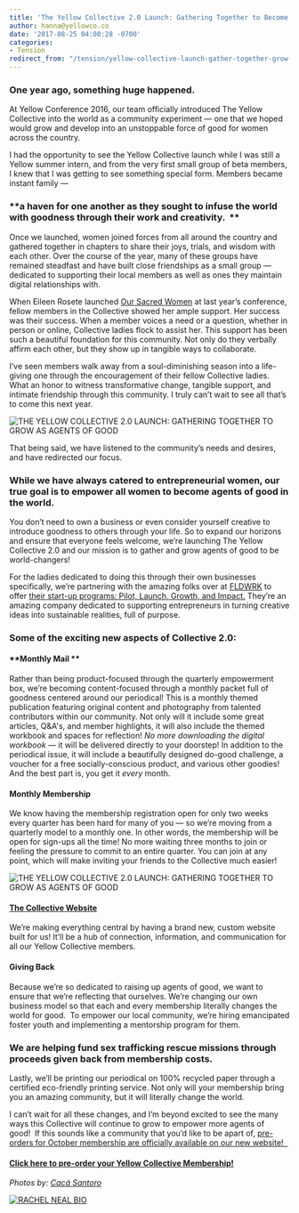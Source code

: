 ```yaml
---
title: 'The Yellow Collective 2.0 Launch: Gathering Together to Become Agents of Good'
author: hanna@yellowco.co
date: '2017-08-25 04:00:28 -0700'
categories:
- Tension
redirect_from: "/tension/yellow-collective-launch-gather-together-grow-agents-of-good/"
---
```


### One year ago, something huge happened.

At Yellow Conference 2016, our team officially introduced The Yellow Collective into the world as a community experiment — one that we hoped would grow and develop into an unstoppable force of good for women across the country.

I had the opportunity to see the Yellow Collective launch while I was still a Yellow summer intern, and from the very first small group of beta members, I knew that I was getting to see something special form. Members became instant family —

### **a haven for one another as they sought to infuse the world with goodness through their work and creativity.  **

Once we launched, women joined forces from all around the country and gathered together in chapters to share their joys, trials, and wisdom with each other. Over the course of the year, many of these groups have remained steadfast and have built close friendships as a small group — dedicated to supporting their local members as well as ones they maintain digital relationships with.

When Eileen Rosete launched [Our Sacred Women](http://www.oursacredwomen.com/) at last year’s conference, fellow members in the Collective showed her ample support. Her success was their success. When a member voices a need or a question, whether in person or online, Collective ladies flock to assist her. This support has been such a beautiful foundation for this community. Not only do they verbally affirm each other, but they show up in tangible ways to collaborate.  

I’ve seen members walk away from a soul-diminishing season into a life-giving one through the encouragement of their fellow Collective ladies. What an honor to witness transformative change, tangible support, and intimate friendship through this community. I truly can’t wait to see all that’s to come this next year.

![THE YELLOW COLLECTIVE 2.0 LAUNCH: GATHERING TOGETHER TO GROW AS AGENTS OF GOOD](https://s3.amazonaws.com/yellow-files/blog/2017/08/Yellow2016-436.jpg)

That being said, we have listened to the community’s needs and desires, and have redirected our focus.

### **While we have always catered to entrepreneurial women, our true goal is to empower all women to become agents of good in the world.**

You don’t need to own a business or even consider yourself creative to introduce goodness to others through your life. So to expand our horizons and ensure that everyone feels welcome, we’re launching The Yellow Collective 2.0 and our mission is to gather and grow agents of good to be world-changers!

For the ladies dedicated to doing this through their own businesses specifically, we’re partnering with the amazing folks over at [FLDWRK](https://fldwrk.io/) to offer [their start-up programs: Pilot, Launch, Growth, and Impact.](https://fldwrk.io/startups/) They’re an amazing company dedicated to supporting entrepreneurs in turning creative ideas into sustainable realities, full of purpose.

### **Some of the exciting new aspects of Collective 2.0:**

#### **Monthly Mail **

Rather than being product-focused through the quarterly empowerment box, we’re becoming content-focused through a monthly packet full of goodness centered around our periodical! This is a monthly themed publication featuring original content and photography from talented contributors within our community. Not only will it include some great articles, Q&A's, and member highlights, it will also include the themed workbook and spaces for reflection! _No more downloading the digital workbook_ — it will be delivered directly to your doorstep! In addition to the periodical issue, it will include a beautifully designed do-good challenge, a voucher for a free socially-conscious product, and various other goodies! And the best part is, you get it _every_ month.

#### **Monthly Membership**

We know having the membership registration open for only two weeks every quarter has been hard for many of you — so we’re moving from a quarterly model to a monthly one. In other words, the membership will be open for sign-ups all the time! No more waiting three months to join or feeling the pressure to commit to an entire quarter. You can join at any point, which will make inviting your friends to the Collective much easier!

![THE YELLOW COLLECTIVE 2.0 LAUNCH: GATHERING TOGETHER TO GROW AS AGENTS OF GOOD](https://s3.amazonaws.com/yellow-files/blog/2017/08/Yellow2016-410.jpg)

#### [**The Collective Website**](https://yellowcollective.co/)

We’re making everything central by having a brand new, custom website built for us! It’ll be a hub of connection, information, and communication for all our Yellow Collective members.

#### **Giving Back**

Because we’re so dedicated to raising up agents of good, we want to ensure that we’re reflecting that ourselves. We’re changing our own business model so that each and every membership literally changes the world for good.  To empower our local community, we’re hiring emancipated foster youth and implementing a mentorship program for them.

### **We are helping fund sex trafficking rescue missions through proceeds given back from membership costs.**

Lastly, we’ll be printing our periodical on 100% recycled paper through a certified eco-friendly printing service. Not only will your membership bring you an amazing community, but it will literally change the world.

I can’t wait for all these changes, and I’m beyond excited to see the many ways this Collective will continue to grow to empower more agents of good!  If this sounds like a community that you’d like to be apart of, [pre-orders for October membership are officially available on our new website!  ](https://yellowcollective.co/)

#### [Click here to pre-order your Yellow Collective Membership!](https://yellowcollective.co/)

_Photos by: [Cacá Santoro](http://cacasantoro.com/)_

[![RACHEL NEAL BIO](https://s3.amazonaws.com/yellow-files/blog/2017/05/RACHEL-NEAL-BIO.jpg)](https://www.instagram.com/rachelhneal/)
